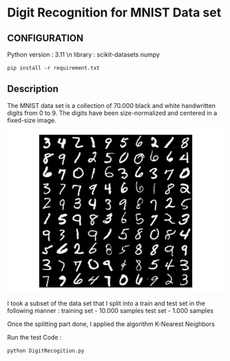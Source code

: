 # Digit Recognition for MNIST Data set

## CONFIGURATION 

Python version : 3.11 \n
library : scikit-datasets numpy

```
pip install -r requirement.txt  
```

##  Description 
The MNIST data set is a collection of 70.000 black and white handwritten digits from 0 to 9.
The digits have been size-normalized and centered in a fixed-size image.

![pic_digits_mnist](mnist-digits-small.webp)

I took a subset of the data set that I split into a train and test set in the following manner :
training set - 10.000 samples
test set - 1.000 samples

Once the splitting part done, I applied the algorithm K-Nearest Neighbors




Run the test Code :

```
python DigitRecogition.py
```

